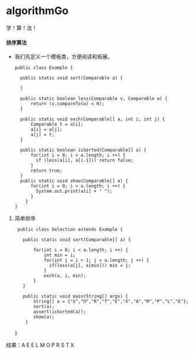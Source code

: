 # algorithmGo
学！算！法！

#### 排序算法

* 我们先定义一个模板类，方便阅读和拓展。

      public class Example {

        public static void sort(Comparable a) {

        }

        public static boolean less(Comparable v, Comparable w) {
            return (v.compareTo(w) < 0);
        }

        public static void exch(Comparable[] a, int i, int j) {
            Comparable t = a[i];
            a[i] = a[j];
            a[j] = t;
        }

        public static boolean isSorted(Comparable[] a) {
            for(int i = 0; i < a.length; i ++) {
              if (less(a[i], a[i-1])) return false; 
            }
            return true;
        }
        public static void show(Comparable[] a) {
            for(int i = 0; i < a.length; i ++) {
              System.out.print(a[i] + " ");
            }
          }
      }

1. 简单排序

        public class Selection extends Example {

          public static void sort(Comparable[] a) {

              for(int i = 0; i < a.length; i ++) {
                  int min = i;
                  for(int j = i + 1; j < a.length; j ++) {
                    if(less(a[j], a[min])) min = j;
                  }
                  exch(a, i, min);
              }
          }

          public static void main(String[] args) {
              String[] a = {"S","O","R","T","E","X","A","M","P","L","E"};
              sort(a);
              assert(isSorted(a));
              show(a);
           }
         }



结果：A E E L M O P R S T X 

